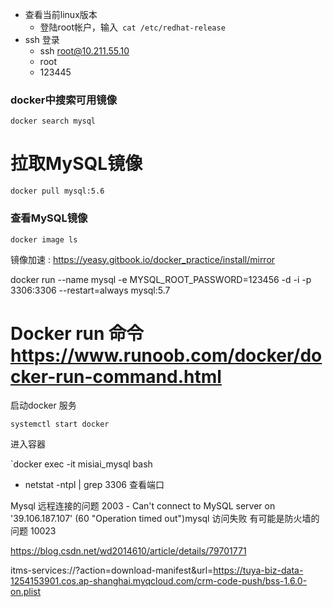 - 查看当前linux版本
  - 登陆root帐户，输入` cat /etc/redhat-release`
- ssh 登录
  - ssh root@10.211.55.10
  - root
  - 123445



### docker中搜索可用镜像

```
docker search mysql
```



# 拉取MySQL镜像

```
docker pull mysql:5.6
```

### 查看MySQL镜像

```
docker image ls
```





镜像加速 : https://yeasy.gitbook.io/docker_practice/install/mirror



docker run --name mysql -e MYSQL_ROOT_PASSWORD=123456 -d -i -p 3306:3306 --restart=always  mysql:5.7



# Docker run 命令 https://www.runoob.com/docker/docker-run-command.html





启动docker 服务

`systemctl start docker`



进入容器

`docker exec -it misiai_mysql bash



- netstat -ntpl | grep 3306  查看端口





Mysql 远程连接的问题 2003 - Can't connect to MySQL server on '39.106.187.107' (60 "Operation timed out")mysql 访问失败 有可能是防火墙的问题 10023

https://blog.csdn.net/wd2014610/article/details/79701771





itms-services://?action=download-manifest&url=https://tuya-biz-data-1254153901.cos.ap-shanghai.myqcloud.com/crm-code-push/bss-1.6.0-on.plist